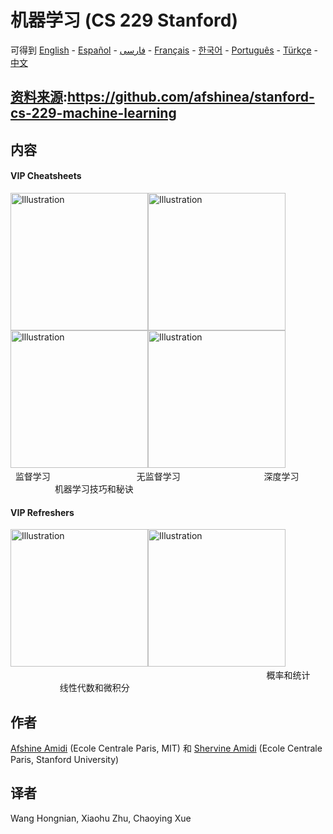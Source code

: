 # 机器学习 (CS 229 Stanford)
可得到 [English](https://github.com/afshinea/stanford-cs-229-machine-learning/tree/master/en) -  [Español](https://github.com/afshinea/stanford-cs-229-machine-learning/tree/master/es) -  [فارسی](https://stanford.edu/~shervine/l/fa/teaching/cs-229/cheatsheet-supervised-learning) -  [Français](https://github.com/afshinea/stanford-cs-229-machine-learning/tree/master/fr) -  [한국어](https://stanford.edu/~shervine/l/ko/teaching/cs-229/cheatsheet-machine-learning-tips-and-tricks) -  [Português](https://github.com/afshinea/stanford-cs-229-machine-learning/tree/master/pt) -  [Türkçe](https://github.com/afshinea/stanford-cs-229-machine-learning/tree/master/tr) -  [中文](https://github.com/afshinea/stanford-cs-229-machine-learning/tree/master/zh)

## [资料来源](https://github.com/afshinea/stanford-cs-229-machine-learning):https://github.com/afshinea/stanford-cs-229-machine-learning

## 内容
#### VIP Cheatsheets
<a href="https://github.com/afshinea/stanford-cs-229-machine-learning/blob/master/zh/cheatsheet-supervised-learning.pdf"><img src="https://stanford.edu/~shervine/images/vip-cheatsheet-supervised-learning.png?" alt="Illustration" width="220px"/></a><a href="https://github.com/afshinea/stanford-cs-229-machine-learning/blob/master/zh/cheatsheet-unsupervised-learning.pdf"><img src="https://stanford.edu/~shervine/images/vip-cheatsheet-unsupervised-learning.png" alt="Illustration" width="220px"/></a><a href="https://github.com/afshinea/stanford-cs-229-machine-learning/blob/master/zh/cheatsheet-deep-learning.pdf"><img src="https://stanford.edu/~shervine/images/vip-cheatsheet-deep-learning.png" alt="Illustration" width="220px"/></a><a href="https://github.com/afshinea/stanford-cs-229-machine-learning/blob/master/zh/cheatsheet-machine-learning-tips-and-tricks.pdf"><img src="https://stanford.edu/~shervine/images/vip-cheatsheet-machine-learning-tricks.png" alt="Illustration" width="220px"/></a>
&nbsp; &nbsp; &nbsp; &nbsp; &nbsp; &nbsp; &nbsp; &nbsp; &nbsp; 监督学习 &nbsp; &nbsp; &nbsp; &nbsp; &nbsp; &nbsp; &nbsp; &nbsp; &nbsp; &nbsp; &nbsp; &nbsp; &nbsp; &nbsp; &nbsp; &nbsp; &nbsp; 无监督学习 &nbsp; &nbsp; &nbsp; &nbsp; &nbsp; &nbsp; &nbsp; &nbsp; &nbsp; &nbsp; &nbsp; &nbsp; &nbsp; &nbsp; &nbsp; &nbsp;&nbsp;  深度学习 &nbsp; &nbsp; &nbsp; &nbsp; &nbsp; &nbsp; &nbsp; &nbsp; &nbsp; &nbsp; &nbsp; &nbsp; &nbsp; &nbsp; 机器学习技巧和秘诀

#### VIP Refreshers
<a href="https://github.com/afshinea/stanford-cs-229-machine-learning/blob/master/zh/refresher-probabilities-statistics.pdf"><img src="https://stanford.edu/~shervine/images/vip-refresher-probabilities-and-statistics.png" alt="Illustration" width="220px"/></a><a href="https://github.com/afshinea/stanford-cs-229-machine-learning/blob/master/zh/refresher-algebra-calculus.pdf"><img src="https://stanford.edu/~shervine/images/vip-refresher-linear-algebra-and-calculus.png#1" alt="Illustration" width="220px"/></a> &nbsp; &nbsp; &nbsp; &nbsp; &nbsp; &nbsp; &nbsp; &nbsp; &nbsp; &nbsp; &nbsp; &nbsp; &nbsp; &nbsp; &nbsp; &nbsp; &nbsp; &nbsp; &nbsp; &nbsp; &nbsp; &nbsp; &nbsp; &nbsp; &nbsp; &nbsp; &nbsp; &nbsp; &nbsp; &nbsp; &nbsp; &nbsp; &nbsp; &nbsp; &nbsp; &nbsp; &nbsp; &nbsp; &nbsp; &nbsp; &nbsp; &nbsp; &nbsp; &nbsp; &nbsp; &nbsp; &nbsp; &nbsp; &nbsp; &nbsp; &nbsp; &nbsp;&nbsp; &nbsp; &nbsp;&nbsp; &nbsp; &nbsp; &nbsp; &nbsp; &nbsp; 概率和统计  &nbsp; &nbsp; &nbsp; &nbsp; &nbsp;&nbsp; &nbsp; &nbsp;&nbsp; &nbsp; &nbsp;&nbsp; &nbsp; &nbsp;&nbsp; 线性代数和微积分

## 作者
[Afshine Amidi](https://twitter.com/afshinea) (Ecole Centrale Paris, MIT) 和 [Shervine Amidi](https://twitter.com/shervinea) (Ecole Centrale Paris, Stanford University)

## 译者
Wang Hongnian, Xiaohu Zhu, Chaoying Xue
